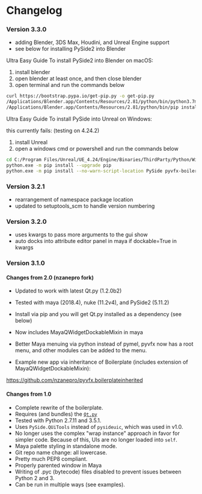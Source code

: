 # Changelog

### Version 3.3.0

- adding Blender, 3DS Max, Houdini, and Unreal Engine support
- see below for installing PySide2 into Blender

Ultra Easy Guide To install PySide2 into Blender on macOS:

1) install blender
2) open blender at least once, and then close blender
3) open terminal and run the commands below
```bash
curl https://bootstrap.pypa.io/get-pip.py -o get-pip.py
/Applications/Blender.app/Contents/Resources/2.81/python/bin/python3.7m get-pip.py
/Applications/Blender.app/Contents/Resources/2.81/python/bin/pip install PySide2, pyvfx-boilerplate
```

Ultra Easy Guide To install PySide into Unreal on Windows:

this currently fails: (testing on 4.24.2)
1) install Unreal
2) open a windows cmd or powershell and run the commands below
```bash
cd C:/Program Files/Unreal/UE_4.24/Engine/Binaries/ThirdParty/Python/Win64/
python.exe -m pip install --upgrade pip
python.exe -m pip install --no-warn-script-location PySide pyvfx-boilerplate
```

### Version 3.2.1

- rearrangement of namespace package location
- updated to setuptools_scm to handle version numbering

### Version 3.2.0

- uses kwargs to pass more arguments to the gui show
- auto docks into attribute editor panel in maya if dockable=True in kwargs

### Version 3.1.0

#### Changes from 2.0 (nzanepro fork)

- Updated to work with latest Qt.py (1.2.0b2)
- Tested with maya (2018.4), nuke (11.2v4), and PySide2 (5.11.2)
- Install via pip and you will get Qt.py installed as a dependency (see below)
- Now includes MayaQWidgetDockableMixin in maya
- Better Maya menuing via python instead of pymel, pyvfx now has a root menu, and other modules can be added to the menu.

- Example new app via inheritance of Boilerplate (includes extension of MayaQWidgetDockableMixin):

https://github.com/nzanepro/pyvfx.boilerplateinherited

#### Changes from 1.0

- Complete rewrite of the boilerplate.
- Requires (and bundles) the [`Qt.py`](https://github.com/mottosso/Qt.py)
- Tested with Python 2.7.11 and 3.5.1.
- Uses `PySide.QUiTools` instead of `pysideuic`, which was used in v1.0.
- No longer uses the complex "wrap instance" approach in favor for simpler code. Because of this, UIs are no longer loaded into `self`.
- Maya palette styling in standalone mode.
- Git repo name change: all lowercase.
- Pretty much PEP8 compliant.
- Properly parented window in Maya
- Writing of .pyc (bytecode) files disabled to prevent issues between Python 2 and 3.
- Can be run in multiple ways (see examples).
